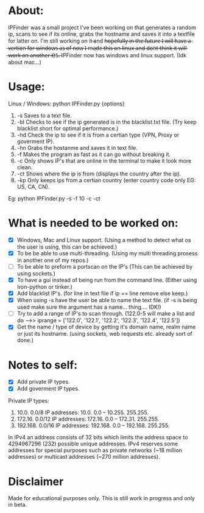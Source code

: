# About:
IPFinder was a small project I've been working on that generates a random ip, scans to see if its online, grabs the hostname and saves it into a textfile for latter on.
I'm still working on it ̶and h̶o̶p̶e̶f̶u̶l̶l̶y̶ ̶i̶n̶ ̶t̶h̶e̶ ̶f̶u̶t̶u̶r̶e̶ ̶I̶ ̶w̶i̶l̶l̶ ̶h̶a̶v̶e̶ ̶a̶ ̶v̶e̶r̶t̶i̶o̶n̶ ̶f̶o̶r̶ ̶w̶i̶n̶d̶o̶w̶s̶ ̶a̶s̶ ̶o̶f̶ ̶n̶o̶w̶ ̶I̶ ̶m̶a̶d̶e̶ ̶t̶h̶i̶s̶ ̶o̶n̶ ̶l̶i̶n̶u̶x̶ ̶a̶n̶d̶ ̶d̶o̶n̶t̶ ̶t̶h̶i̶n̶k̶ ̶i̶t̶ ̶w̶i̶l̶l̶ ̶w̶o̶r̶k̶ ̶o̶n̶ ̶a̶n̶o̶t̶h̶e̶r̶ ̶O̶S̶.̶
IPFinder now has windows and linux support. (Idk about mac...)

# Usage:
Linux / Windows:
  python IPFinder.py {options}
  1. -s Saves to a text file.
  2. -bl Checks to see if the ip generated is in the blacklist.txt file. (Try keep blacklist short for optimal performance.)
  3. -hd Check the ip to see if it is from a certian type (VPN, Proxy or goverment IP).
  4. -hn Grabs the hostanme and saves it in text file.
  5. -f Makes the program as fast as it can go without breaking it.
  6. -c Only shows IP's that are online in the terminal to make it look more clean.
  7. -ct Shows where the ip is from (displays the country after the ip).
  8. -kp Only keeps ips from a certian country (enter country code only EG: US, CA, CN).

  Eg: python IPFinder.py -s -f 10 -c -ct

# What is needed to be worked on:
  - [x] Windows, Mac and Linux support. (Using a method to detect what os the user is using, this can be achieved.) 
  - [x] To be be able to use multi-threading. (Using my multi threading prosess in another one of my repos.) 
  - [ ] To be able to preform a portscan on the IP's (This can be achieved by using sockets.) 
  - [x] To have a gui instead of being run from the command line. (Either using Iron-python or tinker.) 
  - [X] Add blacklist IP's. (for line in text file if ip == line remove else keep.) 
  - [x] When using -s have the user be able to name the text file. (if -s is being used make sure the argument has a name... thing.... IDK!) 
  - [ ] Try to add a range of IP's to scan through. (122.0-5 will make a list and do -->> iprange = ['122.0', '122.1', '122.2', '122.3', '122.4', '122.5']) 
  - [x] Get the name / type of device by getting it's domain name, realm name or just its hostname. (using sockets, web requests etc. already sort of done.) 

# Notes to self:
  - [x] Add private IP types.
  - [x] Add goverment IP types.

Private IP types:
  1. 10.0. 0.0/8 IP addresses: 10.0. 0.0 – 10.255. 255.255.
  2. 172.16. 0.0/12 IP addresses: 172.16. 0.0 – 172.31. 255.255.
  3. 192.168. 0.0/16 IP addresses: 192.168. 0.0 – 192.168. 255.255.

In IPv4 an address consists of 32 bits which limits the address space to 4294967296 (232) possible unique addresses. IPv4 reserves some addresses for special purposes such as private networks (~18 million addresses) or multicast addresses (~270 million addresses).

# Disclaimer
Made for educational purposes only.
This is still work in progress and only in beta.
